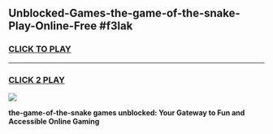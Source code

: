 
## Unblocked-Games-the-game-of-the-snake-Play-Online-Free #f3lak
<h3>
<a href="https://us.freeplayer.one?title=the-game-of-the-snake&ref=10M">CLICK TO PLAY</a></h3>
<hr>

<h3>
<a href="https://us.freeplayer.one?title=the-game-of-the-snake&ref=10M">CLICK 2 PLAY</a>
  
</h3>

<a href="https://us.freeplayer.one?title=the-game-of-the-snake&ref=10M"><img src="https://clearcache.store/games.png"></a>


**the-game-of-the-snake games unblocked: Your Gateway to Fun and Accessible Online Gaming**
